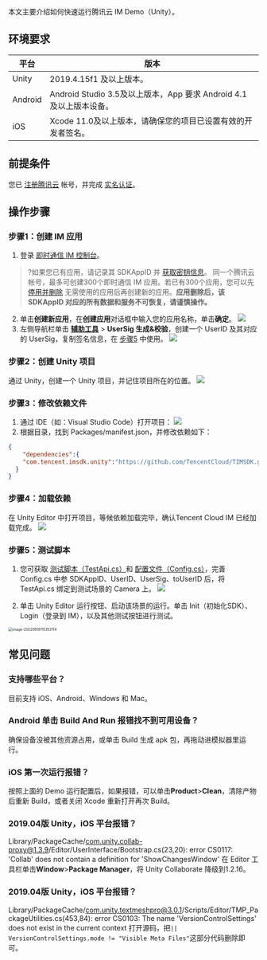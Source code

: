 本文主要介绍如何快速运行腾讯云 IM Demo（Unity）。

## 环境要求

| 平台 | 版本 | 
|---------|---------|
| Unity | 2019.4.15f1 及以上版本。 | 
|Android|Android Studio 3.5及以上版本，App 要求 Android 4.1及以上版本设备。|
|iOS|Xcode 11.0及以上版本，请确保您的项目已设置有效的开发者签名。|

## 前提条件

您已 [注册腾讯云](https://cloud.tencent.com/document/product/378/17985) 帐号，并完成 [实名认证](https://cloud.tencent.com/document/product/378/3629)。

## 操作步骤


[](id:step1)
### 步骤1：创建 IM 应用
1. 登录 [即时通信 IM 控制台](https://console.cloud.tencent.com/im)。
>?如果您已有应用，请记录其 SDKAppID 并 [获取密钥信息](#step2)。
>同一个腾讯云帐号，最多可创建300个即时通信 IM 应用。若已有300个应用，您可以先 [停用并删除](https://cloud.tencent.com/document/product/269/32578#.E5.81.9C.E7.94.A8.2F.E5.88.A0.E9.99.A4.E5.BA.94.E7.94.A8) 无需使用的应用后再创建新的应用。**应用删除后，该 SDKAppID 对应的所有数据和服务不可恢复，请谨慎操作。**
>
2. 单击**创建新应用**，在**创建应用**对话框中输入您的应用名称，单击**确定**。
![](https://main.qcloudimg.com/raw/78340e403359fcf4d753ade29ae9aace.png)
3. 左侧导航栏单击 **[辅助工具](https://console.cloud.tencent.com/im/tool-usersig)** > **UserSig 生成&校验**，创建一个 UserID 及其对应的 UserSig，复制签名信息，在 [步骤5](#step5) 中使用。
![](https://qcloudimg.tencent-cloud.cn/raw/aa6c33f0430f87f788f42dcde92f7094.png)

[](id:step2)
### 步骤2：创建 Unity 项目
通过 Unity，创建一个 Unity 项目，并记住项目所在的位置。
![](https://qcloudimg.tencent-cloud.cn/raw/f07ae1bb4db4ca5f43f6acc563aafa8c.png)

[](id:step3)
### 步骤3：修改依赖文件
1. 通过 IDE（如：Visual Studio Code）打开项目：
![](https://qcloudimg.tencent-cloud.cn/raw/1a21933037a72a6bd4c8ed14f08c6ca7.png)
2. 根据目录，找到 Packages/manifest.json，并修改依赖如下：
```json
{
    "dependencies":{
    "com.tencent.imsdk.unity":"https://github.com/TencentCloud/TIMSDK.git#unity" 
  }
}
```

[](id:step4)
### 步骤4：加载依赖
在 Unity Editor 中打开项目，等候依赖加载完毕，确认Tencent Cloud IM 已经加载完成。
![](https://qcloudimg.tencent-cloud.cn/raw/d98dfb17bbee6c0319e370de6f2ba9dd.jpg)

[](id:step5)
### 步骤5：测试脚本
1. 您可获取 [测试脚本（TestApi.cs）](https://github.com/TencentCloud/TIMSDK/blob/master/Unity/im_unity_sdk_plus/Assets/Demo/TestApi.cs)和 [配置文件（Config.cs）](https://github.com/TencentCloud/TIMSDK/blob/master/Unity/im_unity_sdk_plus/Assets/Demo/Config.cs)，完善 Config.cs 中参 SDKAppID、UserID、UserSig、toUserID 后，将 TestApi.cs 绑定到测试场景的 Camera 上。
  ![](https://qcloudimg.tencent-cloud.cn/raw/b4d770775523fdd76b75f1d80f07c925.jpg)

2. 单击 Unity Editor 运行按钮、启动该场景的运行。单击 Init（初始化SDK）、Login（登录到 IM），以及其他测试按钮进行测试。

  <img src="https://qcloudimg.tencent-cloud.cn/raw/40fb0f381096840418b66b804d403140.png" alt="image-20220616115353114" style="zoom:50%;" />
	
## 常见问题

### 支持哪些平台？
目前支持 iOS、Android、Windows 和 Mac。

### Android 单击 Build And Run 报错找不到可用设备？
确保设备没被其他资源占用，或单击 Build 生成 apk 包，再拖动进模拟器里运行。

### iOS 第一次运行报错？
按照上面的 Demo 运行配置后，如果报错，可以单击**Product**>**Clean**，清除产物后重新 Build，或者关闭 Xcode 重新打开再次 Build。
### 2019.04版 Unity，iOS 平台报错？
Library/PackageCache/com.unity.collab-proxy@1.3.9/Editor/UserInterface/Bootstrap.cs(23,20): error CS0117: 'Collab' does not contain a definition for 'ShowChangesWindow'
在 Editor 工具栏单击**Window**>**Package Manager**，将 Unity Collaborate 降级到1.2.16。

### 2019.04版 Unity，iOS 平台报错？
Library/PackageCache/com.unity.textmeshpro@3.0.1/Scripts/Editor/TMP_PackageUtilities.cs(453,84): error CS0103: The name 'VersionControlSettings' does not exist in the current context
打开源码，把`|| VersionControlSettings.mode != "Visible Meta Files"`这部分代码删除即可。
